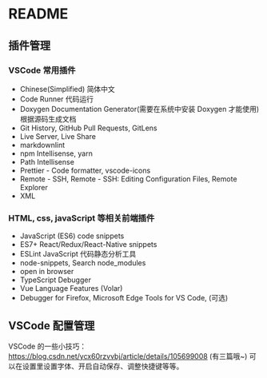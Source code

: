 # README

## 插件管理

### VSCode 常用插件

- Chinese(Simplified) 简体中文
- Code Runner 代码运行
- Doxygen Documentation Generator(需要在系统中安装 Doxygen 才能使用) 根据源码生成文档
- Git History, GitHub Pull Requests, GitLens
- Live Server, Live Share
- markdownlint
- npm Intellisense, yarn
- Path Intellisense
- Prettier - Code formatter, vscode-icons
- Remote - SSH, Remote - SSH: Editing Configuration Files, Remote Explorer
- XML

### HTML, css, javaScript 等相关前端插件

- JavaScript (ES6) code snippets
- ES7+ React/Redux/React-Native snippets
- ESLint JavaScript 代码静态分析工具
- node-snippets, Search node_modules
- open in browser
- TypeScript Debugger
- Vue Language Features (Volar)
- Debugger for Firefox, Microsoft Edge Tools for VS Code, (可选)

## VSCode 配置管理

VSCode 的一些小技巧：<https://blog.csdn.net/ycx60rzvvbj/article/details/105699008> (有三篇哦~)
可以在设置里设置字体、开启自动保存、调整快捷键等等。
